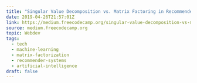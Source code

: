 ```yaml
---
title: "Singular Value Decomposition vs. Matrix Factoring in Recommender Systems"
date: 2019-04-26T21:57:01Z
link: https://medium.freecodecamp.org/singular-value-decomposition-vs-matrix-factoring-in-recommender-systems-b1e99bc73599?source=rss----336d898217ee---4
source: medium.freecodecamp.org
topic: Webdev
tags:
  - tech
  - machine-learning
  - matrix-factorization
  - recommender-systems
  - artificial-intelligence
draft: false
---
```

